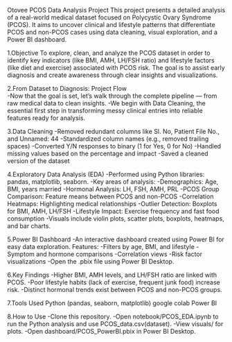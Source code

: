 Otovee PCOS Data Analysis Project
This project presents a detailed analysis of a real-world medical dataset focused on Polycystic Ovary Syndrome (PCOS). It aims to uncover clinical and lifestyle patterns that differentiate PCOS and non-PCOS cases using data cleaning, visual exploration, and a Power BI dashboard.

1.Objective
To explore, clean, and analyze the PCOS dataset in order to identify key indicators (like BMI, AMH, LH/FSH ratio) and lifestyle factors (like diet and exercise) associated with PCOS risk. The goal is to assist early diagnosis and create awareness through clear insights and visualizations.<br>

2.From Dataset to Diagnosis: Project Flow<br>
-Now that the goal is set, let’s walk through the complete pipeline — from raw medical data to clean insights.
-We begin with Data Cleaning, the essential first step in transforming messy clinical entries into reliable features ready for analysis.

3.Data Cleaning
-Removed redundant columns like Sl. No, Patient File No., and Unnamed: 44
-Standardized column names (e.g., removed trailing spaces)
-Converted Y/N responses to binary (1 for Yes, 0 for No)
-Handled missing values based on the percentage and impact
-Saved a cleaned version of the dataset

4.Exploratory Data Analysis (EDA)
-Performed using Python libraries: pandas, matplotlib, seaborn.
-Key areas of analysis:
-Demographics: Age, BMI, years married
-Hormonal Analysis: LH, FSH, AMH, PRL
-PCOS Group Comparison: Feature means between PCOS and non-PCOS
-Correlation Heatmaps: Highlighting medical relationships
-Outlier Detection: Boxplots for BMI, AMH, LH/FSH
-Lifestyle Impact: Exercise frequency and fast food consumption
-Visuals include violin plots, scatter plots, boxplots, heatmaps, and bar charts.

5.Power BI Dashboard
-An interactive dashboard created using Power BI for easy data exploration. Features:
-Filters by age, BMI, and lifestyle
-Symptom and hormone comparisons
-Correlation views
-Risk factor visualizations
-Open the .pbix file using Power BI Desktop.

6.Key Findings
-Higher BMI, AMH levels, and LH/FSH ratio are linked with PCOS.
-Poor lifestyle habits (lack of exercise, frequent junk food) increase risk.
-Distinct hormonal trends exist between PCOS and non-PCOS groups.

7.Tools Used
Python (pandas, seaborn, matplotlib)
google colab
Power BI

8.How to Use
-Clone this repository.
-Open notebook/PCOS_EDA.ipynb to run the Python analysis and use PCOS_data.csv(dataset).
-View visuals/ for plots.
-Open dashboard/PCOS_PowerBI.pbix in Power BI Desktop.





